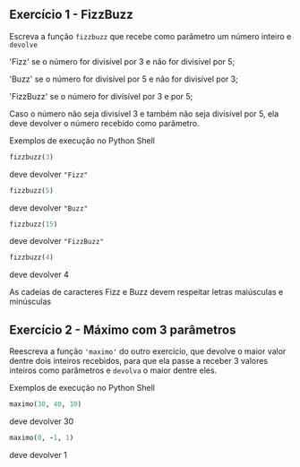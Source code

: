 ## Exercício 1 - FizzBuzz

Escreva a função ```fizzbuzz``` que recebe como parâmetro um número inteiro e ```devolve```

'Fizz' se o número for divisível por 3 e não for divisível por 5;

'Buzz' se o número for divisível por 5 e não for divisível por 3;

'FizzBuzz' se o número for divisível por 3 e por 5;

Caso o número não seja divisível 3 e também não seja divisível por 5, ela deve devolver o número recebido como parâmetro.

Exemplos de execução no Python Shell

```ruby
fizzbuzz(3)
```
deve devolver ```"Fizz"```

```ruby
fizzbuzz(5)
```
deve devolver ```"Buzz"```

```ruby
fizzbuzz(15)
```
deve devolver ```"FizzBuzz"```

```ruby
fizzbuzz(4)
```
deve devolver 4

As cadeias de caracteres Fizz e Buzz devem respeitar letras maiúsculas e minúsculas

## Exercício 2 - Máximo com 3 parâmetros

Reescreva a função ```'maximo'``` do outro exercício, que devolve o maior valor dentre dois inteiros recebidos, para que ela passe a receber 3 valores inteiros como parâmetros e ```devolva``` o maior dentre eles.

Exemplos de execução no Python Shell

```ruby
maximo(30, 40, 10)
```
deve devolver 30

```ruby
maximo(0, -1, 1)
```
deve devolver 1 

